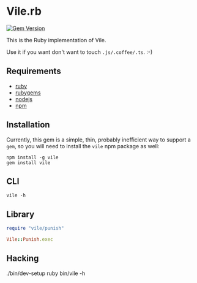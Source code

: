 # Vile.rb

[![Gem Version](https://badge.fury.io/rb/vile.svg)](http://badge.fury.io/rb/vile)

This is the Ruby implementation of Vile.

Use it if you want don't want to touch `.js/.coffee/.ts`. :-)

## Requirements

- [ruby](http://nodejs.org)
- [rubygems](http://rubygems.org)
- [nodejs](http://nodejs.org)
- [npm](http://npmjs.org)

## Installation

Currently, this gem is a simple, thin, probably inefficient
way to support a `gem`, so you will need to install the `vile`
npm package as well:

    npm install -g vile
    gem install vile

## CLI

    vile -h

## Library

```ruby
require "vile/punish"

Vile::Punish.exec
```

## Hacking

  ./bin/dev-setup
  ruby bin/vile -h
